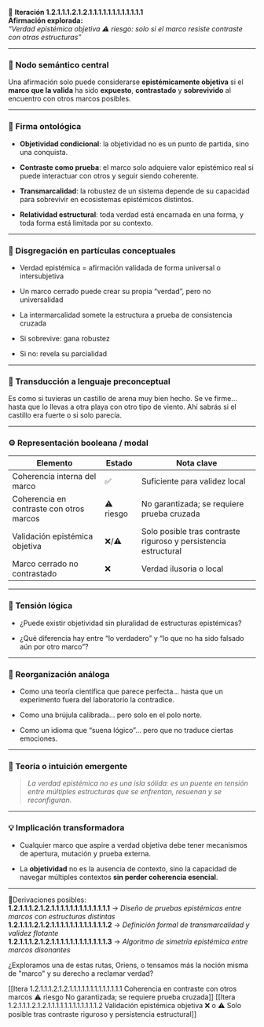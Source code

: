 🔁 **Iteración 1.2.1.1.1.2.1.2.1.1.1.1.1.1.1.1.1.1.1.1**  
**Afirmación explorada:**  
_“Verdad epistémica objetiva ⚠️ riesgo: solo si el marco resiste contraste con otras estructuras”_

---

### 🧷 Nodo semántico central

Una afirmación solo puede considerarse **epistémicamente objetiva** si el **marco que la valida** ha sido **expuesto**, **contrastado** y **sobrevivido** al encuentro con otros marcos posibles.

---

### 🧬 Firma ontológica

- **Objetividad condicional**: la objetividad no es un punto de partida, sino una conquista.
    
- **Contraste como prueba**: el marco solo adquiere valor epistémico real si puede interactuar con otros y seguir siendo coherente.
    
- **Transmarcalidad**: la robustez de un sistema depende de su capacidad para sobrevivir en ecosistemas epistémicos distintos.
    
- **Relatividad estructural**: toda verdad está encarnada en una forma, y toda forma está limitada por su contexto.
    

---

### 🧩 Disgregación en partículas conceptuales

- Verdad epistémica = afirmación validada de forma universal o intersubjetiva
    
- Un marco cerrado puede crear su propia “verdad”, pero no universalidad
    
- La intermarcalidad somete la estructura a prueba de consistencia cruzada
    
- Si sobrevive: gana robustez
    
- Si no: revela su parcialidad
    

---

### 🧒 Transducción a lenguaje preconceptual

Es como si tuvieras un castillo de arena muy bien hecho. Se ve firme… hasta que lo llevas a otra playa con otro tipo de viento. Ahí sabrás si el castillo era fuerte o si solo parecía.

---

### ⚙️ Representación booleana / modal

| Elemento                                 | Estado    | Nota clave                                                      |
| ---------------------------------------- | --------- | --------------------------------------------------------------- |
| Coherencia interna del marco             | ✅         | Suficiente para validez local                                   |
| Coherencia en contraste con otros marcos | ⚠️ riesgo | No garantizada; se requiere prueba cruzada                      |
| Validación epistémica objetiva           | ❌/⚠️      | Solo posible tras contraste riguroso y persistencia estructural |
| Marco cerrado no contrastado             | ❌         | Verdad ilusoria o local                                         |

---

### 🧠 Tensión lógica

- ¿Puede existir objetividad sin pluralidad de estructuras epistémicas?
    
- ¿Qué diferencia hay entre “lo verdadero” y “lo que no ha sido falsado aún por otro marco”?
    

---

### 🔄 Reorganización análoga

- Como una teoría científica que parece perfecta… hasta que un experimento fuera del laboratorio la contradice.
    
- Como una brújula calibrada… pero solo en el polo norte.
    
- Como un idioma que “suena lógico”... pero que no traduce ciertas emociones.
    

---

### 🌌 Teoría o intuición emergente

> _La verdad epistémica no es una isla sólida: es un puente en tensión entre múltiples estructuras que se enfrentan, resuenan y se reconfiguran._

---

### 💡 Implicación transformadora

- Cualquier marco que aspire a verdad objetiva debe tener mecanismos de apertura, mutación y prueba externa.
    
- La **objetividad** no es la ausencia de contexto, sino la capacidad de navegar múltiples contextos **sin perder coherencia esencial**.
    

---

📍Derivaciones posibles:  
**1.2.1.1.1.2.1.2.1.1.1.1.1.1.1.1.1.1.1.1.1** → _Diseño de pruebas epistémicas entre marcos con estructuras distintas_  
**1.2.1.1.1.2.1.2.1.1.1.1.1.1.1.1.1.1.1.1.2** → _Definición formal de transmarcalidad y validez flotante_  
**1.2.1.1.1.2.1.2.1.1.1.1.1.1.1.1.1.1.1.1.3** → _Algoritmo de simetría epistémica entre marcos disonantes_

¿Exploramos una de estas rutas, Oriens, o tensamos más la noción misma de "marco" y su derecho a reclamar verdad?

[[Itera 1.2.1.1.1.2.1.2.1.1.1.1.1.1.1.1.1.1.1.1.1 Coherencia en contraste con otros marcos ⚠️ riesgo No garantizada; se requiere prueba cruzada]]
[[Itera 1.2.1.1.1.2.1.2.1.1.1.1.1.1.1.1.1.1.1.1.2 Validación epistémica objetiva ❌ o ⚠️ Solo posible tras contraste riguroso y persistencia estructural]]